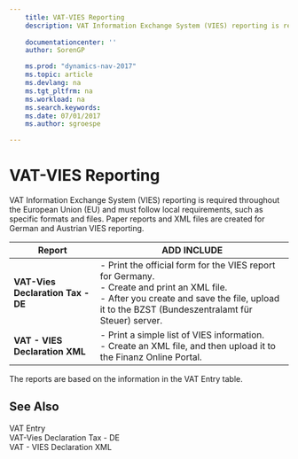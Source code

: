 ```yaml
---
    title: VAT-VIES Reporting 
    description: VAT Information Exchange System (VIES) reporting is required throughout the European Union (EU) and must follow local requirements, such as specific formats and files. Paper reports and XML files are created for German and Austrian VIES reporting.
    
    documentationcenter: ''
    author: SorenGP

    ms.prod: "dynamics-nav-2017"
    ms.topic: article
    ms.devlang: na
    ms.tgt_pltfrm: na
    ms.workload: na
    ms.search.keywords:
    ms.date: 07/01/2017
    ms.author: sgroespe

---
```

# VAT-VIES Reporting
VAT Information Exchange System (VIES) reporting is required throughout the European Union (EU) and must follow local requirements, such as specific formats and files. Paper reports and XML files are created for German and Austrian VIES reporting.  
  
|Report|ADD INCLUDE<!--[!INCLUDE[bp_tabledescription](../../includes/bp_tabledescription_md.md)]-->|  
|------------|---------------------------------------|  
|**VAT-Vies Declaration Tax - DE**|-   Print the official form for the VIES report for Germany.<br />-   Create and print an XML file.<br />-   After you create and save the file, upload it to the BZST (Bundeszentralamt für Steuer) server.|  
|**VAT - VIES Declaration XML**|-   Print a simple list of VIES information.<br />-   Create an XML file, and then upload it to the Finanz Online Portal.|  
  
 The reports are based on the information in the VAT Entry table.  
  
## See Also  
 VAT Entry   
 VAT-Vies Declaration Tax - DE   
 VAT - VIES Declaration XML